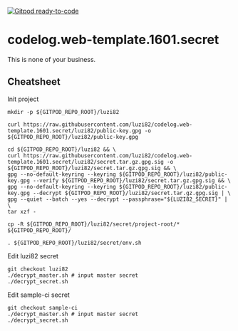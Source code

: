 [![Gitpod ready-to-code](https://img.shields.io/badge/Gitpod-ready--to--code-blue?logo=gitpod)](https://gitpod.io/#https://github.com/luzi82/codelog.secret_manager)

# codelog.web-template.1601.secret

This is none of your business.

## Cheatsheet

Init project
```
mkdir -p ${GITPOD_REPO_ROOT}/luzi82

curl https://raw.githubusercontent.com/luzi82/codelog.web-template.1601.secret/luzi82/public-key.gpg -o ${GITPOD_REPO_ROOT}/luzi82/public-key.gpg

cd ${GITPOD_REPO_ROOT}/luzi82 && \
curl https://raw.githubusercontent.com/luzi82/codelog.web-template.1601.secret/luzi82/secret.tar.gz.gpg.sig -o ${GITPOD_REPO_ROOT}/luzi82/secret.tar.gz.gpg.sig && \
gpg --no-default-keyring --keyring ${GITPOD_REPO_ROOT}/luzi82/public-key.gpg --verify ${GITPOD_REPO_ROOT}/luzi82/secret.tar.gz.gpg.sig && \
gpg --no-default-keyring --keyring ${GITPOD_REPO_ROOT}/luzi82/public-key.gpg --decrypt ${GITPOD_REPO_ROOT}/luzi82/secret.tar.gz.gpg.sig | \
gpg --quiet --batch --yes --decrypt --passphrase="${LUZI82_SECRET}" | \
tar xzf -

cp -R ${GITPOD_REPO_ROOT}/luzi82/secret/project-root/* ${GITPOD_REPO_ROOT}/

. ${GITPOD_REPO_ROOT}/luzi82/secret/env.sh
```

Edit luzi82 secret
```
git checkout luzi82
./decrypt_master.sh # input master secret
./decrypt_secret.sh
```

Edit sample-ci secret
```
git checkout sample-ci
./decrypt_master.sh # input master secret
./decrypt_secret.sh
```
